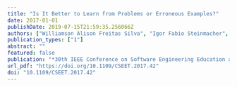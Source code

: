 ```yaml
---
title: "Is It Better to Learn from Problems or Erroneous Examples?"
date: 2017-01-01
publishDate: 2019-07-15T21:59:35.256066Z
authors: ["Williamson Alison Freitas Silva", "Igor Fabio Steinmacher", "Tayana Uchôa Conte"]
publication_types: ["1"]
abstract: ""
featured: false
publication: "*30th IEEE Conference on Software Engineering Education and Training, CSEE&T 2017, Savannah, GA, USA, November 7-9, 2017*"
url_pdf: "https://doi.org/10.1109/CSEET.2017.42"
doi: "10.1109/CSEET.2017.42"
---
```


